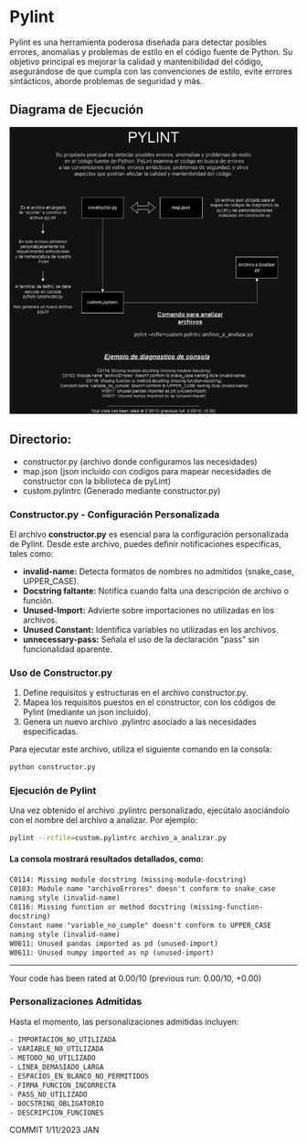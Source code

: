 # Pylint

Pylint es una herramienta poderosa diseñada para detectar posibles errores, anomalías y problemas de estilo en el código fuente de Python. Su objetivo principal es mejorar la calidad y mantenibilidad del código, asegurándose de que cumpla con las convenciones de estilo, evite errores sintácticos, aborde problemas de seguridad y más.

## Diagrama de Ejecución

![Diagrama de Ejecución](draw.png)

## Directorio:
  - constructor.py (archivo donde configuramos las necesidades)
  - map.json (json incluido con codigos para mapear necesidades de constructor con la biblioteca de pyLint)
  - custom.pylintrc (Generado mediante constructor.py)




### Constructor.py - Configuración Personalizada

El archivo **constructor.py** es esencial para la configuración personalizada de Pylint. Desde este archivo, puedes definir notificaciones específicas, tales como:

- **invalid-name:** Detecta formatos de nombres no admitidos (snake_case, UPPER_CASE).
- **Docstring faltante:** Notifica cuando falta una descripción de archivo o función.
- **Unused-Import:** Advierte sobre importaciones no utilizadas en los archivos.
- **Unused Constant:** Identifica variables no utilizadas en los archivos.
- **unnecessary-pass:** Señala el uso de la declaración "pass" sin funcionalidad aparente.

### Uso de Constructor.py

1. Define requisitos y estructuras en el archivo constructor.py.
2. Mapea los requisitos puestos en el constructor, con los códigos de Pylint (mediante un json incluido).
4. Genera un nuevo archivo .pylintrc asociado a las necesidades especificadas.

Para ejecutar este archivo, utiliza el siguiente comando en la consola:

```bash
python constructor.py
```

### Ejecución de Pylint
Una vez obtenido el archivo .pylintrc personalizado, ejecútalo asociándolo con el nombre del archivo a analizar. Por ejemplo:
```bash
pylint --rcfile=custom.pylintrc archivo_a_analizar.py
```
#### La consola mostrará resultados detallados, como:
```
C0114: Missing module docstring (missing-module-docstring)
C0103: Module name "archivoErrores" doesn't conform to snake_case naming style (invalid-name)
C0116: Missing function or method docstring (missing-function-docstring)
Constant name "variable_no_cumple" doesn't conform to UPPER_CASE naming style (invalid-name)
W0611: Unused pandas imported as pd (unused-import)
W0611: Unused numpy imported as np (unused-import)
```
------------------------------------------------------------------
Your code has been rated at 0.00/10 (previous run: 0.00/10, +0.00)

### Personalizaciones Admitidas
Hasta el momento, las personalizaciones admitidas incluyen:
```
- IMPORTACION_NO_UTILIZADA
- VARIABLE_NO_UTILIZADA
- METODO_NO_UTILIZADO
- LINEA_DEMASIADO_LARGA
- ESPACIOS_EN_BLANCO_NO_PERMITIDOS
- FIRMA_FUNCION_INCORRECTA
- PASS_NO_UTILIZADO
- DOCSTRING_OBLIGATORIO
- DESCRIPCION_FUNCIONES
```

COMMIT 1/11/2023
JAN

